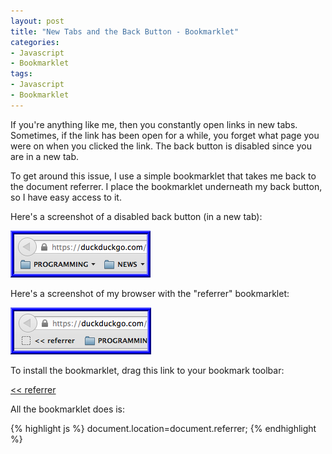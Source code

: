 ```yaml
--- 
layout: post
title: "New Tabs and the Back Button - Bookmarklet"
categories:
- Javascript
- Bookmarklet
tags: 
- Javascript
- Bookmarklet
---
```


If you're anything like me, then you constantly open links in new tabs.  Sometimes,
if the link has been open for a while, you forget what page you were on when you clicked
the link.  The back button is disabled since you are in a new tab.

To get around this issue, I use a simple bookmarklet that takes me back to the document
referrer.  I place the bookmarklet underneath my back button, so I have easy access to it.

Here's a screenshot of a disabled back button (in a new tab):

![without referrer bookmarklet](/images/posts/2012/12/10/without.png)

Here's a screenshot of my browser with the "referrer" bookmarklet:

![with referrer bookmarklet](/images/posts/2012/12/10/with.png)

To install the bookmarklet, drag this link to your bookmark toolbar:

<a href="javascript:(function(){document.location=document.referrer;}());">&lt;&lt; referrer</a>

All the bookmarklet does is:

{% highlight js %}
document.location=document.referrer;
{% endhighlight %}
